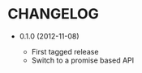CHANGELOG
=========

* 0.1.0 (2012-11-08)

  * First tagged release
  * Switch to a promise based API
